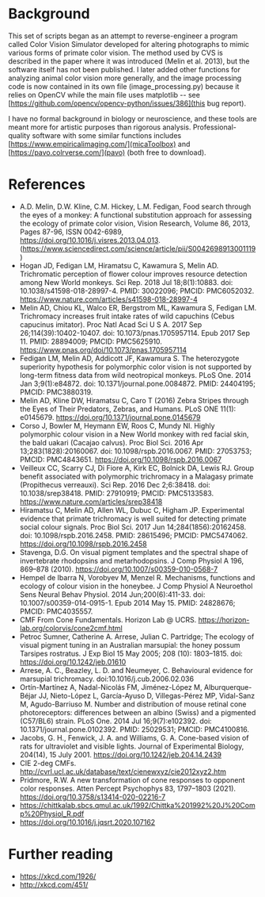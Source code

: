 # Background

This set of scripts began as an attempt to reverse-engineer a program called Color Vision Simulator developed for altering photographs to mimic various forms of primate color vision. The method used by CVS is described in the paper where it was introduced (Melin et al. 2013), but the software itself has not been published. I later added other functions for analyzing animal color vision more generally, and the image processing code is now contained in its own file (image_processing.py) because it relies on OpenCV while the main file uses matplotlib -- see [https://github.com/opencv/opencv-python/issues/386](this bug report).

I have no formal background in biology or neuroscience, and these tools are meant more for artistic purposes than rigorous analysis. Professional-quality software with some similar functions includes [https://www.empiricalimaging.com/](micaToolbox) and [https://pavo.colrverse.com/](pavo) (both free to download).

# References

* A.D. Melin, D.W. Kline, C.M. Hickey, L.M. Fedigan, Food search through the eyes of a monkey: A functional substitution approach for assessing the ecology of primate color vision, Vision Research, Volume 86, 2013, Pages 87-96, ISSN 0042-6989, https://doi.org/10.1016/j.visres.2013.04.013. (https://www.sciencedirect.com/science/article/pii/S0042698913001119)
* Hogan JD, Fedigan LM, Hiramatsu C, Kawamura S, Melin AD. Trichromatic perception of flower colour improves resource detection among New World monkeys. Sci Rep. 2018 Jul 18;8(1):10883. doi: 10.1038/s41598-018-28997-4. PMID: 30022096; PMCID: PMC6052032. https://www.nature.com/articles/s41598-018-28997-4
* Melin AD, Chiou KL, Walco ER, Bergstrom ML, Kawamura S, Fedigan LM. Trichromacy increases fruit intake rates of wild capuchins (Cebus capucinus imitator). Proc Natl Acad Sci U S A. 2017 Sep 26;114(39):10402-10407. doi: 10.1073/pnas.1705957114. Epub 2017 Sep 11. PMID: 28894009; PMCID: PMC5625910. https://www.pnas.org/doi/10.1073/pnas.1705957114
* Fedigan LM, Melin AD, Addicott JF, Kawamura S. The heterozygote superiority hypothesis for polymorphic color vision is not supported by long-term fitness data from wild neotropical monkeys. PLoS One. 2014 Jan 3;9(1):e84872. doi: 10.1371/journal.pone.0084872. PMID: 24404195; PMCID: PMC3880319.
* Melin AD, Kline DW, Hiramatsu C, Caro T (2016) Zebra Stripes through the Eyes of Their Predators, Zebras, and Humans. PLoS ONE 11(1): e0145679. https://doi.org/10.1371/journal.pone.0145679
* Corso J, Bowler M, Heymann EW, Roos C, Mundy NI. Highly polymorphic colour vision in a New World monkey with red facial skin, the bald uakari (Cacajao calvus). Proc Biol Sci. 2016 Apr 13;283(1828):20160067. doi: 10.1098/rspb.2016.0067. PMID: 27053753; PMCID: PMC4843651. https://doi.org/10.1098/rspb.2016.0067
* Veilleux CC, Scarry CJ, Di Fiore A, Kirk EC, Bolnick DA, Lewis RJ. Group benefit associated with polymorphic trichromacy in a Malagasy primate (Propithecus verreauxi). Sci Rep. 2016 Dec 2;6:38418. doi: 10.1038/srep38418. PMID: 27910919; PMCID: PMC5133583. https://www.nature.com/articles/srep38418
* Hiramatsu C, Melin AD, Allen WL, Dubuc C, Higham JP. Experimental evidence that primate trichromacy is well suited for detecting primate social colour signals. Proc Biol Sci. 2017 Jun 14;284(1856):20162458. doi: 10.1098/rspb.2016.2458. PMID: 28615496; PMCID: PMC5474062. https://doi.org/10.1098/rspb.2016.2458
* Stavenga, D.G. On visual pigment templates and the spectral shape of invertebrate rhodopsins and metarhodopsins. J Comp Physiol A 196, 869–878 (2010). https://doi.org/10.1007/s00359-010-0568-7
* Hempel de Ibarra N, Vorobyev M, Menzel R. Mechanisms, functions and ecology of colour vision in the honeybee. J Comp Physiol A Neuroethol Sens Neural Behav Physiol. 2014 Jun;200(6):411-33. doi: 10.1007/s00359-014-0915-1. Epub 2014 May 15. PMID: 24828676; PMCID: PMC4035557.
* CMF From Cone Fundamentals. Horizon Lab @ UCRS. https://horizon-lab.org/colorvis/cone2cmf.html
* Petroc Sumner, Catherine A. Arrese, Julian C. Partridge; The ecology of visual pigment tuning in an Australian marsupial: the honey possum Tarsipes rostratus. J Exp Biol 15 May 2005; 208 (10): 1803–1815. doi: https://doi.org/10.1242/jeb.01610
* Arrese, A. C., Beazley, L. D. and Neumeyer, C. Behavioural evidence for marsupial trichromacy. doi:10.1016/j.cub.2006.02.036
* Ortín-Martínez A, Nadal-Nicolás FM, Jiménez-López M, Alburquerque-Béjar JJ, Nieto-López L, García-Ayuso D, Villegas-Pérez MP, Vidal-Sanz M, Agudo-Barriuso M. Number and distribution of mouse retinal cone photoreceptors: differences between an albino (Swiss) and a pigmented (C57/BL6) strain. PLoS One. 2014 Jul 16;9(7):e102392. doi: 10.1371/journal.pone.0102392. PMID: 25029531; PMCID: PMC4100816.
* Jacobs, G. H., Fenwick, J. A. and Williams, G. A. Cone-based vision of rats for ultraviolet and visible lights. Journal of Experimental Biology, 204(14), 15 July 2001. https://doi.org/10.1242/jeb.204.14.2439
* CIE 2-deg CMFs. http://cvrl.ucl.ac.uk/database/text/cienewxyz/cie2012xyz2.htm
* Pridmore, R.W. A new transformation of cone responses to opponent color responses. Atten Percept Psychophys 83, 1797–1803 (2021). https://doi.org/10.3758/s13414-020-02216-7
* https://chittkalab.sbcs.qmul.ac.uk/1992/Chittka%201992%20J%20Comp%20Physiol_R.pdf
* https://doi.org/10.1016/j.jqsrt.2020.107162

# Further reading
* https://xkcd.com/1926/
* http://xkcd.com/451/
